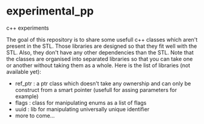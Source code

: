 # experimental_pp
c++ experiments

The goal of this repository is to share some usefull c++ classes which aren't present in the STL.
Those libraries are designed so that they fit well with the STL. Also, they don't have any other dependencies than the STL.
Note that the classes are organised into separated libraries so that you can take one or another without taking them as a whole.
Here is the list of libraries (not available yet): 
- ref_ptr : a ptr class which doesn't take any ownership and can only be construct from a smart pointer (usefull for assing parameters for example)
- flags : class for manipulating enums as a list of flags
- uuid : lib for manipulating universally unique identifier
- more to come...
